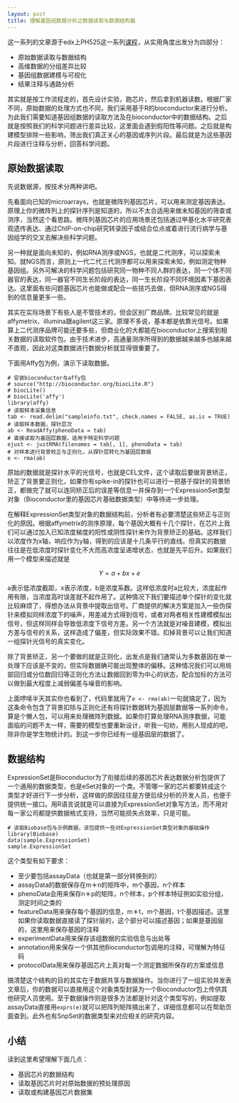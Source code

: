 ```yaml
---
layout: post
title: 理解基因组数据分析之数据读取与数据结构篇
---
```


这一系列的文章源于edx上PH525这一系列[课程](https://www.edx.org/course/statistics-r-life-sciences-harvardx-ph525-1x)，从实用角度出发分为四部分：

- 原始数据读取与数据结构
- 高维数据的分组差异比较
- 基因组数据建模与可视化
- 结果注释与通路分析

其实就是按工作流程走的，首先设计实验，跑芯片，然后拿到机器读数。根据厂家不同，原始数据的处理方式也不同，我们采用基于R的bioconductor来进行分析。为此我们需要知道基因组数据的读取方法及在bioconductor中的数据结构。之后就是按照我们的科学问题进行差异比较，这里面会遇到假阳性等问题。之后就是构建模型排除一些影响，筛出我们真正关心的基因或序列片段。最后就是为这些基因片段进行注释与分析，回答科学问题。

## 原始数据读取

先说数据源，按技术分两种讲吧。

先看面向已知的microarrays，也就是微阵列基因芯片，可以用来测定基因表达。原理上你的微阵列上的探针序列是知道的，所以不太合适用来做未知基因的筛查或测序，当然这个看思路。微阵列基因芯片的应用场景还包括通过甲基化水平研究表观遗传表达、通过ChIP-on-chip研究转录因子或结合位点或着进行流行病学与基因组学的交叉去解决些科学问题。

另一种就是面向未知的，例如RNA测序或NGS，也就是二代测序，可以探索未知。就NGS而言，原则上一代二代三代测序都可以用来探索未知，例如测定物种基因组。另外可解决的科学问题包括研究同一物种不同人群的表达，同一个体不同器官的表达，同一器官不同生长阶段的表达，同一生长阶段不同环境因素下基因表达。这里面有些问题基因芯片也能做或配合一些技巧去做，但RNA测序或NGS得到的信息量更多一些。

其实在实际场景下有些人是不管技术的，但会区别厂商品牌。比较常见的就是affymetrix、illumina跟agilent这三家。原理不多说，基本都是依靠光信号。如果算上二代测序品牌可能还要多些，但商业化的大都能在bioconductor上搜索到相关数据的读取软件包。由于技术进步，高通量测序所得到的数据越来越多也越来越不直观，因此对这类数据进行数据分析就显得很重要了。

下面用Affy包为例，演示下读取数据。

```{r}
# 安装bioconductor与affy包
# source("http://bioconductor.org/biocLite.R")
# biocLite()
# biocLite('affy')
library(affy)
# 读取样本采集信息
tab <- read.delim("sampleinfo.txt", check.names = FALSE, as.is = TRUE)
# 读取样本数据，探针层次
ab <- ReadAffy(phenoData = tab)
# 直接读取为基因层数据，适用于特定科学问题
ejust <- justRMA(filenames = tab[, 1], phenoData = tab) 
# 对样本进行背景校正与正则化，从探针层转化为基因层数据
e <- rma(ab)
```

原始的数据就是探针水平的光信号，也就是CEL文件，这个读取后要做背景矫正，矫正了背景要正则化，如果你有spike-in的探针也可以进行一把基于探针的背景矫正，都做完了就可以连同矫正后的误差等信息一并保存到一个ExpressionSet类型对象（Bioconductor里的基因芯片基础数据类型）中等待进一步处理。

在解释ExpressionSet类型对象的数据结构前，分析者有必要清楚这些矫正与正则化的原因。根据affymetrix的测序原理，每个基因大概有十几个探针，在芯片上我们可以通过加入已知浓度梯度的阳性或阴性探针来作为背景矫正的基础。这样我们以浓度作为x轴，响应作为y轴，得到的应该是十几条平行的直线。但真实的数据往往是在低浓度时探针变化不大而高浓度呈递增状态，也就是先平后升。如果我们用一个模型来描述就是

$$Y = a + bx + e$$

a表示低浓度截距，x表示浓度，b是浓度系数。这样低浓度时a比较大，浓度起作用有限，当浓度高时误差就不起作用了。这种情况下我们要描述单个探针的变化就比较麻烦了，得想办法从背景中提取出信号。厂商提供的解决方案是加入一些伪探针来模拟同样浓度下的噪声，用差减方式得到信号，或者对两者相关性建模模拟出信号，但这样同样会导致低浓度下信号方差。另一个方法就是对噪音建模，模拟出方差与信号的关系，这样造成了偏差，但实际效果不错。扣掉背景可以让我们知道一组探针光信号的真实变化。

除了背景矫正，另一个要做的就是正则化，出发点是我们通常认为多数基因在单一处理下应该是不变的，但实际数据确可能出现整体的偏移。这种情况我们可以用局部回归或分位数回归等正则化方法让数据回到零为中心的状态，配合加标的方法可以做到最大程度上减弱偏差与噪音的影响。

上面啰嗦半天其实你也看到了，代码里就用了`e <- rma(ab)`一句就搞定了，因为这条命令包含了背景扣除与正则化还有将探针数据转为基因层数据等一系列命令，算是个懒人包，可以用来处理微阵列数据。如果你打算处理RNA测序数据，可能面临的问题不太一样，需要的模型也要重新设计，听我一句劝，用别人现成的吧，除非你是学生物统计的。到这一步你已经有一组基因层的数据了。

## 数据结构

ExpressionSet是Bioconductor为了衔接后续的基因芯片表达数据分析包提供了一个通用的数据类型，也是eSet对象的一个类。不管哪一家的芯片都要转成这个类型才好进行下一步分析，这样做的原因往往是方便后续分析的开发人员，也便于提供统一接口。用R语言说就是可以直接为ExpressionSet对象写方法，而不用对每一家公司都提供数据格式支持，当然可能损失点效率，只是可能。

```{r}
# 读取Biobase包与示例数据，该包提供一些对ExpressionSet类型对象的基础操作
library(Biobase)
data(sample.ExpressionSet)
sample.ExpressionSet
```

这个类型有如下要求：

- 至少要包括assayData（也就是第一部分转换到的）
- assayData的数据保存在m＊n的矩阵中，m个基因，n个样本
- phenoData会用来保存n＊p的矩阵，n个样本，p个样本特征例如实验分组，测定时间之类的
- featureData用来保存每个基因的信息，m＊t，m个基因，t个基因描述。这里如果你读取数据直接读了探针层的，这个部分可以描述基因；如果是基因层的，这里用来保存基因的注释
- experimentData用来保存该组数据的实验信息与出处等
- annotation用来保存一个供其他Bioconductor包调用的注释，可理解为特征码
- protocolData用来保存基因芯片上真对每一个测定数据所保存的方案或信息

搞清楚这个结构的目的其实在于数据共享与数据操作。当你进行了一组实验并发表文章后，你的数据可以直接用这个对象类型封装为一个Bioconductor包上传供其他研究人员使用。至于数据操作则是很多方法都是针对这个类型写的，例如提取assayData直接用`exprs(e)`就可以把阵列矩阵搞出来了，详细信息都可以在帮助页面查到。此外也有SnpSet的数据类型来对应相关的研究内容。

## 小结

读到这里希望理解下面几点：

- 基因芯片的数据结构
- 读取基因芯片时对原始数据的预处理原因
- 读取或构建基因芯片数据集
